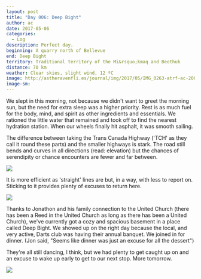 ```yaml
---
layout: post
title: "Day 006: Deep Bight"
author: ac
date: 2017-05-06
categories:
  - Log
description: Perfect day.
beginning: A quarry north of Bellevue
end: Deep Bight
territory: Traditional territory of the Mi&rsquo;kmaq and Beothuk
distance: 70 km
weather: Clear skies, slight wind, 12 ºC
image: http://astheravenfli.es/journal/img/2017/05/IMG_0263-atrf-ac-2000-web.jpg
image-sm:
---
```


We slept in this morning, not because we didn't want to greet the morning sun, but the need for extra sleep was a higher priority. Rest is as much fuel for the body, mind, and spirit as other ingredients and essentials. We rationed the little water that remained and took off to find the nearest hydration station. When our wheels finally hit asphalt, it was smooth sailing. 

The difference between taking the Trans Canada Highway ('TCH' as they call it round these parts) and the smaller highways is stark. The road still bends and curves in all directions (read: elevation) but the chances of serendipity or chance encounters are fewer and far between. 

<img src="http://astheravenfli.es/journal/img/2017/05/IMG_0989-atrf-jcr-2000-web.jpg">

It is more efficient as 'straight' lines are but, in a way, with less to report on. Sticking to it provides plenty of excuses to return here. 

<img src="http://astheravenfli.es/journal/img/2017/05/IMG_0252-atrf-ac-2000-web.jpg">

Thanks to Jonathon and his family connection to the United Church (there has been a Reed in the United Church as long as there has been a United Church), we've currently got a cozy and spacious basement in a place called Deep Bight. We showed up on the right day because the local, and very active, Darts club was having their annual banquet. We joined in for dinner. (Jon said, "Seems like dinner was just an excuse for all the dessert")

They're all still dancing, I think, but we had plenty to get caught up on and an excuse to wake up early to get to our next stop. More tomorrow.

<img src="http://astheravenfli.es/journal/img/2017/05/IMG_1002-atrf-jcr-2000-web.jpg">